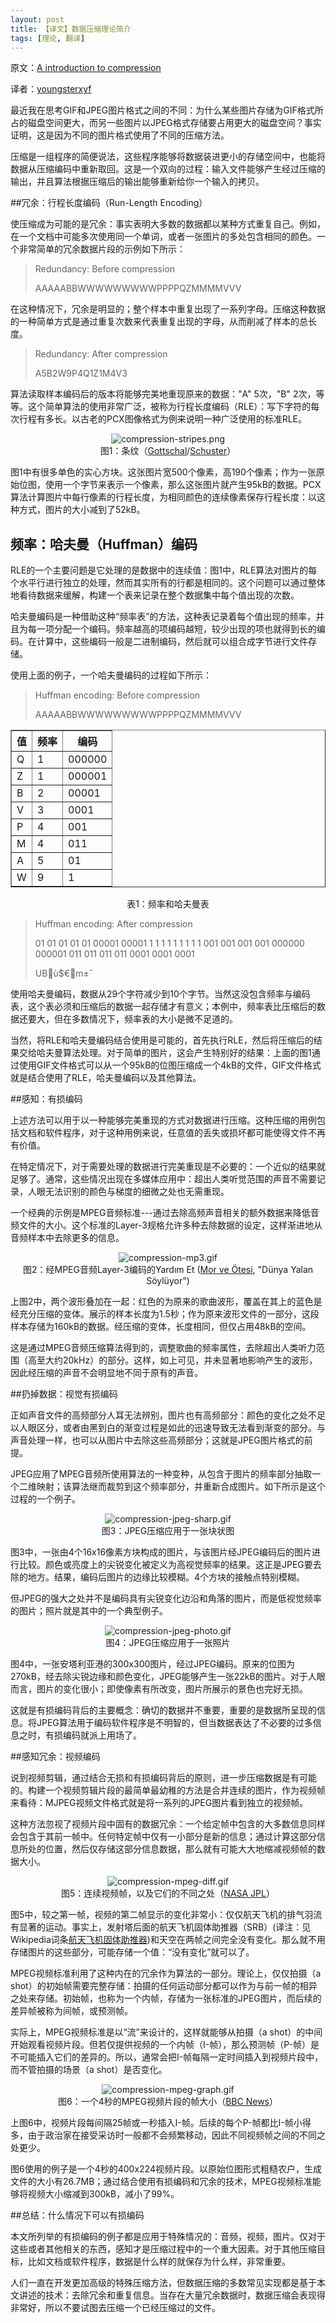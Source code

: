 ```yaml
---
layout: post
title: 【译文】数据压缩理论简介
tags: [理论, 翻译]
---
```


原文：[A introduction to compression](http://imrannazar.com/An-Introduction-to-Compression)

译者：[youngsterxyf](https://github.com/youngsterxyf)

最近我在思考GIF和JPEG图片格式之间的不同：为什么某些图片存储为GIF格式所占的磁盘空间更大，而另一些图片以JPEG格式存储要占用更大的磁盘空间？事实证明，这是因为不同的图片格式使用了不同的压缩方法。

压缩是一组程序的简便说法，这些程序能够将数据装进更小的存储空间中，也能将数据从压缩编码中重新取回。这是一个双向的过程：输入文件能够产生经过压缩的输出，并且算法根据压缩后的输出能够重新给你一个输入的拷贝。

##冗余：行程长度编码（Run-Length Encoding）

使压缩成为可能的是冗余：事实表明大多数的数据都以某种方式重复自己。例如，在一个文档中可能多次使用同一个单词，或者一张图片的多处包含相同的颜色。一个非常简单的冗余数据片段的示例如下所示：

> Redundancy: Before compression
> 
> AAAAABBWWWWWWWWWPPPPQZMMMMVVV

在这种情况下，冗余是明显的；整个样本中重复出现了一系列字母。压缩这种数据的一种简单方式是通过重复次数来代表重复出现的字母，从而削减了样本的总长度。

> Redundancy: After compression
>
> A5B2W9P4Q1Z1M4V3

算法读取样本编码后的版本将能够完美地重现原来的数据："A" 5次，"B"
2次，等等。这个简单算法的使用非常广泛，被称为行程长度编码（RLE）：写下字符的每次行程有多长。以古老的PCX图像格式为例来说明一种广泛使用的标准RLE。
<center>
<img src="/assets/pics/compression-stripes.png"
alt="compression-stripes.png">
</center>
<center>图1：条纹（<a
href="http://www.thisisnotparis.com/">Gottschal</a>/<a
href="http://www.gluecksbazillus.de/">Schuster</a>）</center>

图1中有很多单色的实心方块。这张图片宽500个像素，高190个像素；作为一张原始位图，使用一个字节来表示一个像素，那么这张图片就产生95kB的数据。PCX算法计算图片中每行像素的行程长度，为相同颜色的连续像素保存行程长度：以这种方式，图片的大小减到了52kB。

## 频率：哈夫曼（Huffman）编码

RLE的一个主要问题是它处理的是数据中的连续值：图1中，RLE算法对图片的每个水平行进行独立的处理，然而其实所有的行都是相同的。这个问题可以通过整体地看待数据来缓解，构建一个表来记录在整个数据集中每个值出现的次数。

哈夫曼编码是一种借助这种“频率表”的方法，这种表记录着每个值出现的频率，并且为每一项分配一个编码。频率越高的项编码越短，较少出现的项也就得到长的编码。在计算中，这些编码一般是二进制编码，然后就可以组合成字节进行文件存储。

使用上面的例子，一个哈夫曼编码的过程如下所示：

> Huffman encoding: Before compression
>
> AAAAABBWWWWWWWWWPPPPQZMMMMVVV

<table border="1" align="center" width="40%">
  <tr><th>值</th><th>频率</th><th>编码</th></tr>
  <tr><td>Q</td><td>1</td><td>000000</td></tr>
  <tr><td>Z</td><td>1</td><td>000001</td></tr>
  <tr><td>B</td><td>2</td><td>00001</td></tr>
  <tr><td>V</td><td>3</td><td>0001</td></tr>
  <tr><td>P</td><td>4</td><td>001</td></tr>
  <tr><td>M</td><td>4</td><td>011</td></tr>
  <tr><td>A</td><td>5</td><td>01</td></tr>
  <tr><td>W</td><td>9</td><td>1</td></tr>
</table>
<center>
表1：频率和哈夫曼表
</center>

> Huffman encoding: After compression
>
> 01 01 01 01 01 00001 00001 1 1 1 1 1 1 1 1 1 001 001 001 001 000000 000001 011 011 011 011 0001 0001 0001
>
> UBù$€m±ˆ

使用哈夫曼编码，数据从29个字符减少到10个字节。当然这没包含频率与编码表，这个表必须和压缩后的数据一起存储才有意义；本例中，频率表比压缩后的数据还要大，但在多数情况下，频率表的大小是微不足道的。

当然，将RLE和哈夫曼编码结合使用是可能的，首先执行RLE，然后将压缩后的结果交给哈夫曼算法处理。对于简单的图片，这会产生特别好的结果：上面的图1通过使用GIF文件格式可以从一个95kB的位图压缩成一个4kB的文件，GIF文件格式就是结合使用了RLE，哈夫曼编码以及其他算法。

##感知：有损编码

上述方法可以用于以一种能够完美重现的方式对数据进行压缩。这种压缩的用例包括文档和软件程序，对于这种用例来说，任意值的丢失或损坏都可能使得文件不再有价值。

在特定情况下，对于需要处理的数据进行完美重现是不必要的：一个近似的结果就足够了。通常，这些情况出现在多媒体应用中：超出人类听觉范围的声音不需要记录，人眼无法识别的颜色与梯度的细微之处也无需重现。

一个经典的示例是MPEG音频标准---通过去除高频声音相关的额外数据来降低音频文件的大小。这个标准的Layer-3规格允许多种去除数据的设定，这样渐进地从音频样本中去除更多的信息。

<center>
<img src="/assets/pics/compression-mp3.gif"
alt="compression-mp3.gif">
</center>
<center>
图2：经MPEG音频Layer-3编码的Yardım Et (<a href="http://www.morveotesi.com/">Mor ve Ötesi</a>, "Dünya Yalan Söylüyor")
</center>

上图2中，两个波形叠加在一起：红色的为原来的歌曲波形，覆盖在其上的蓝色是经充分压缩的变体。展示的样本长度为1.5秒；作为原来波形文件的一部分，这段样本存储为160kB的数据。经压缩的变体，长度相同，但仅占用48kB的空间。

这是通过MPEG音频压缩算法得到的，调整歌曲的频率属性，去除超出人类听力范围（高至大约20kHz）的部分。这样，如上可见，并未显著地影响产生的波形，因此经压缩的声音不会明显地不同于原有的声音。

##扔掉数据：视觉有损编码

正如声音文件的高频部分人耳无法辨别，图片也有高频部分：颜色的变化之处不足以人眼区分，或者由黑到白的渐变过程是如此的迅速导致无法看到渐变的部分。与声音处理一样，也可以从图片中去除这些高频部分；这就是JPEG图片格式的前提。

JPEG应用了MPEG音频所使用算法的一种变种，从包含于图片的频率部分抽取一个二维映射；该算法继而裁剪到这个频率部分，并重新合成图片。如下所示是这个过程的一个例子。

<center>
<img src="/assets/pics/compression-jpeg-sharp.gif" alt="compression-jpeg-sharp.gif">
</center>
<center>
图3：JPEG压缩应用于一张块状图
</center>

图3中，一张由4个16x16像素方块构成的图片，与该图片经JPEG编码后的图片进行比较。颜色或亮度上的尖锐变化被定义为高视觉频率的结果。这正是JPEG要去除的地方。结果，编码后图片的边缘比较模糊。4个方块的接触点特别模糊。

但JPEG的强大之处并不是编码具有尖锐变化边沿和角落的图片，而是低视觉频率的图片；照片就是其中的一个典型例子。

<center>
<img src="/assets/pics/compression-jpeg-photo.gif" alt="compression-jpeg-photo.gif">
</center>
<center>
图4：JPEG压缩应用于一张照片
</center>

图4中，一张安塔利亚港的300x300图片，经过JPEG编码。原来的位图为270kB，经去除尖锐边缘和颜色变化，JPEG能够产生一张22kB的图片。对于人眼而言，图片的变化很小；即使像素有所改变，图片所展示的景色也完好无损。

这就是有损编码背后的主要概念：确切的数据并不重要，重要的是数据所呈现的信息。将JPEG算法用于编码软件程序是不明智的，但当数据表达了不必要的过多信息之时，有损编码就派上用场了。

##感知冗余：视频编码

说到视频剪辑，通过结合无损和有损编码背后的原则，进一步压缩数据是有可能的。构建一个视频剪辑片段的最简单最幼稚的方法是合并连续的图片，作为视频帧来看待：MJPEG视频文件格式就是将一系列的JPEG图片看到独立的视频帧。

这种方法忽视了视频片段中固有的数据冗余：一个给定帧中包含的大多数信息同样会包含于其前一帧中。任何特定帧中仅有一小部分是新的信息；通过计算这部分信息所处的位置，然后仅存储这部分信息数据，那么就有可能大大地缩减视频帧的数据大小。

<center>
<img src="/assets/pics/compression-mpeg-diff.gif" alt="compression-mpeg-diff.gif">
</center>
<center>
图5：连续视频帧，以及它们的不同之处（<a href="http://jpl.nasa.gov/">NASA JPL</a>）
</center>

图5中，较之第一帧，视频的第二帧显示的变化非常小：仅仅航天飞机的排气羽流有显著的运动。事实上，发射塔后面的航天飞机固体助推器（SRB）(译注：见Wikipedia词条[航天飞机固体助推器](http://zh.wikipedia.org/wiki/%E8%88%AA%E5%A4%A9%E9%A3%9E%E6%9C%BA%E5%9B%BA%E4%BD%93%E5%8A%A9%E6%8E%A8%E5%99%A8))和天空在两帧之间完全没有变化。那么就不用存储图片的这些部分，可能存储一个值：“没有变化”就可以了。

MPEG视频标准利用了这种内在的冗余作为算法的一部分。理论上，仅仅拍摄（a shot）的初始帧需要完整存储：拍摄的任何运动部分都可以作为与前一帧的相异之处来存储。初始帧，也称为一个内帧，存储为一张标准的JPEG图片，而后续的差异帧被称为间帧，或预测帧。

实际上，MPEG视频标准是以“流”来设计的，这样就能够从拍摄（a shot）的中间开始观看视频片段。但若仅提供视频的一个内帧（I-帧），那么预测帧（P-帧）是不可能插入它们的差异的。所以，通常会把I-帧每隔一定时间插入到视频片段中，而不管拍摄的场景（a shot）是否变化。

<center>
<img src="/assets/pics/compression-mpeg-graph.gif" alt="compression-mpeg-graph.gif">
</center>
<center>
图6：一个4秒的MPEG视频片段的帧大小（<a href="http://news.bbc.co.uk/">BBC News</a>）
</center>

上图6中，视频片段每间隔25帧或一秒插入I-帧。后续的每个P-帧都比I-帧小得多，由于政治家在接受采访时一般都不会频繁移动，因此不同视频帧之间的不同之处更少。

图6使用的例子是一个4秒的400x224视频片段。以原始位图形式粗糙农户，生成文件的大小有26.7MB；通过结合使用有损编码和冗余的技术，MPEG视频标准能够将视频大小缩减到300kB，减小了99%。

##总结：什么情况下可以有损编码

本文所列举的有损编码的例子都是应用于特殊情况的：音频，视频，图片。仅对于这些或者其他相关的东西，感知才是压缩过程中的一个重大因素。对于其他压缩目标，比如文档或软件程序，数据是什么样的就保存为什么样，非常重要。

人们一直在开发更加高级的特殊压缩方法，但数据压缩的多数常见实现都是基于本文讲述的技术：去除冗余和重复信息。当存在大量冗余数据时，数据压缩会表现得非常好，所以不要试图去压缩一个已经压缩过的文件。
